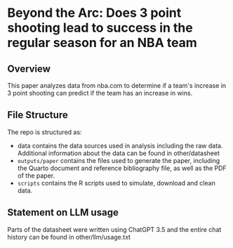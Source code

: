 # Beyond the Arc: Does 3 point shooting lead to success in the regular season for an NBA team

## Overview

This paper analyzes data from nba.com to determine if a team's increase in 3 point shooting can predict if the team has an increase in wins.

## File Structure

The repo is structured as:

-   data contains the data sources used in analysis including the raw data. Additional information about the data can be found in other/datasheet
-   `outputs/paper` contains the files used to generate the paper, including the Quarto document and reference bibliography file, as well as the PDF of the paper. 
-   `scripts` contains the R scripts used to simulate, download and clean data.


## Statement on LLM usage

Parts of the datasheet were written using ChatGPT 3.5 and the entire chat history can be found in other/llm/usage.txt
